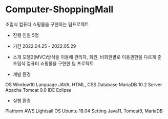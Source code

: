 # Computer-ShoppingMall
조립식 컴퓨터 쇼핑몰을 구현하는 팀프로젝트

- 진행 인원 5명

- 기간 2022.04.25 - 2022.05.29

- 소개 모델2(MVC)방식을 이용해 관리자, 회원, 비회원별로 이용권한을 다르게 준 조립식 컴퓨터 쇼핑몰을 구현한 팀 프로젝트

- 개발 환경

OS	Window10
Language	JAVA, HTML, CSS
Database	MariaDB 10.2
Server	Apache Tomcat 9.0
IDE	Eclipse
- 실행 환경

Platform	AWS Lightsail
OS	Ubuntu 18.04
Setting	Java11, Tomcat9, MariaDB
